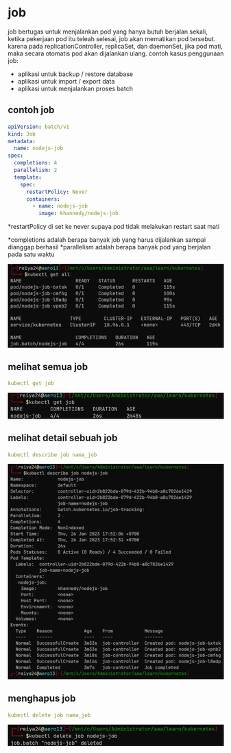 # job

job bertugas untuk menjalankan pod yang hanya butuh berjalan sekali, ketika pekerjaan pod itu teleah selesai, job akan mematikan pod tersebut. karena pada replicationController, replicaSet, dan daemonSet, jika pod mati, maka secara otomatis pod akan dijalankan ulang.
contoh kasus penggunaan job:

- aplikasi untuk backup / restore database
- aplikasi untuk import / export data
- aplikasi untuk menjalankan proses batch

## contoh job

```yaml
apiVersion: batch/v1
kind: Job
metadata:
  name: nodejs-job
spec:
  completions: 4
  parallelism: 2
  template:
    spec:
      restartPolicy: Never
      containers:
        - name: nodejs-job
          image: khannedy/nodejs-job
```

*restartPolicy di set ke never supaya pod tidak melakukan restart saat mati

*completions adalah berapa banyak job yang harus dijalankan sampai dianggap berhasil
*parallelism adalah berapa banyak pod yang berjalan pada satu waktu

![Untitled](job%204fc317ea46ae468a8c0e188c23b573b3/Untitled.png)

## melihat semua job

```yaml
kubectl get job
```

![Untitled](job%204fc317ea46ae468a8c0e188c23b573b3/Untitled%201.png)

## melihat detail sebuah job

```yaml
kubectl describe job nama_job
```

![Untitled](job%204fc317ea46ae468a8c0e188c23b573b3/Untitled%202.png)

## menghapus job

```yaml
kubectl delete job nama_job
```

![Untitled](job%204fc317ea46ae468a8c0e188c23b573b3/Untitled%203.png)